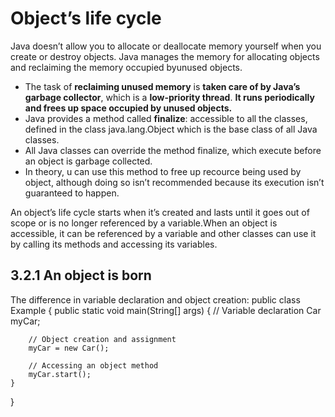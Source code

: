 # Object’s life cycle
Java doesn’t allow you to allocate or deallocate memory yourself when you create or destroy objects. Java manages the memory for allocating objects and reclaiming the memory occupied byunused objects.

- The task of **reclaiming unused memory** is **taken care of by Java’s garbage collector**, which is a **low-priority thread**. **It runs periodically and frees up space occupied by unused objects.** 
- Java provides a method called **finalize**: accessible to all the classes, defined in the class java.lang.Object which is the base class of all Java classes.
- All Java classes can override the method finalize, which execute before an object is garbage collected.
- In theory, u can use this method to free up recource being used by object, although doing so isn’t recommended because its execution isn’t guaranteed to happen.

An object’s life cycle starts when it’s created and lasts until it goes out of scope or is
no longer referenced by a variable.When an object is accessible, it can be referenced by a variable and other classes can use it by calling its methods and accessing its variables.

## 3.2.1 An object is born 
The difference in variable declaration and object creation:
public class Example {
    public static void main(String[] args) {
        // Variable declaration
        Car myCar;
        
        // Object creation and assignment
        myCar = new Car();
        
        // Accessing an object method
        myCar.start();
    }
}
